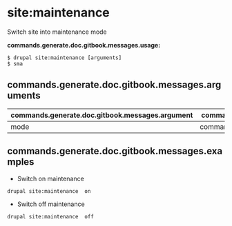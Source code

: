 # site:maintenance
Switch site into maintenance mode

**commands.generate.doc.gitbook.messages.usage:**
```
$ drupal site:maintenance [arguments]
$ sma
```

## commands.generate.doc.gitbook.messages.arguments
commands.generate.doc.gitbook.messages.argument | commands.generate.doc.gitbook.messages.details
---------|-------------
mode | commands.site.maintenance.arguments.mode[on/off]

## commands.generate.doc.gitbook.messages.examples
* Switch on maintenance
```
drupal site:maintenance  on
```
* Switch off maintenance
```
drupal site:maintenance  off
```
